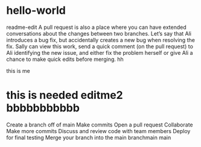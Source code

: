 # hello-world
readme-edit
A pull request is also a place where you can have extended conversations about the changes between two branches. Let’s say that Ali introduces a bug fix, but accidentally creates a new bug when resolving the fix. Sally can view this work, send a quick comment (on the pull request) to Ali identifying the new issue, and either fix the problem herself or give Ali a chance to make quick edits before merging. hh

this is me

this is needed
 editme2
bbbbbbbbbbb
=======
Create a branch off of main
Make commits
Open a pull request
Collaborate
Make more commits
Discuss and review code with team members
Deploy for final testing
Merge your branch into the main branchmain
main
